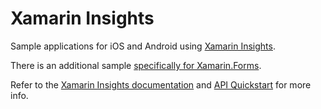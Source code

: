 Xamarin Insights
================

Sample applications for iOS and Android using [Xamarin Insights](https://insights.xamarin.com).

There is an additional sample [specifically for Xamarin.Forms](https://github.com/xamarin/xamarin-forms-samples/tree/master/UsingXamarinInsights).

Refer to the [Xamarin Insights documentation](http://developer.xamarin.com/guides/cross-platform/insights/) and [API Quickstart](https://insights.xamarin.com/docs) for more info.
